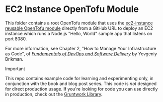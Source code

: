 # EC2 Instance OpenTofu Module

This folder contains a root OpenTofu module that uses the 
[ec2-instance reusable OpenTofu module](../../modules/ec2-instance) directly from a GitHub URL to deploy an EC2 
instance which runs a Node.js "Hello, World" sample app that listens on port 8080.

For more information, see Chapter 2, "How to Manage Your Infrastructure as Code", of [_Fundamentals of DevOps and
Software Delivery_](https://www.fundamentals-of-devops.com) by Yevgeniy Brikman.

> [!IMPORTANT]  
> This repo contains example code for learning and experimenting only, in conjunction with the book and blog post
> series. This code is _not_ designed for direct production usage. If you're looking for code you can use directly in
> production, check out the [Gruntwork Library](https://www.gruntwork.io/products/library).
